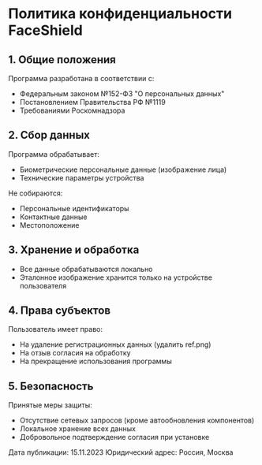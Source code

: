 # Политика конфиденциальности FaceShield

## 1. Общие положения
Программа разработана в соответствии с:
- Федеральным законом №152-ФЗ "О персональных данных"
- Постановлением Правительства РФ №1119
- Требованиями Роскомнадзора

## 2. Сбор данных
Программа обрабатывает:
- Биометрические персональные данные (изображение лица)
- Технические параметры устройства

Не собираются:
- Персональные идентификаторы
- Контактные данные
- Местоположение

## 3. Хранение и обработка
- Все данные обрабатываются локально
- Эталонное изображение хранится только на устройстве пользователя

## 4. Права субъектов
Пользователь имеет право:
- На удаление регистрационных данных (удалить ref.png)
- На отзыв согласия на обработку
- На прекращение использования программы

## 5. Безопасность
Принятые меры защиты:
- Отсутствие сетевых запросов (кроме автообновления компонентов)
- Локальное хранение всех данных
- Добровольное подтверждение согласия при установке

Дата публикации: 15.11.2023
Юридический адрес: Россия, Москва

